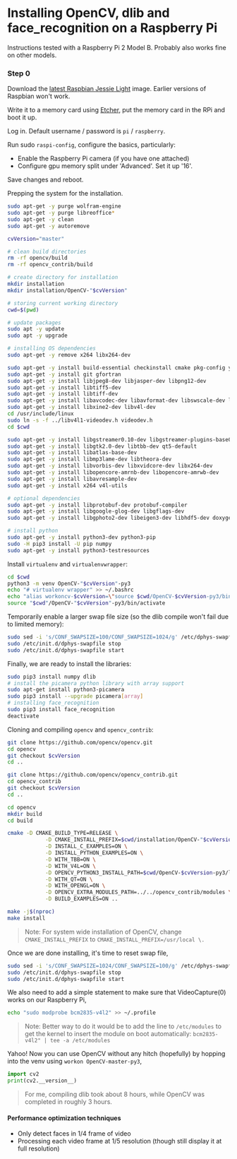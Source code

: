 # Installing OpenCV, dlib and face_recognition on a Raspberry Pi

Instructions tested with a Raspberry Pi 2 Model B. Probably also works fine on other models.


### Step 0

Download the [latest Raspbian Jessie Light](https://www.raspberrypi.org/downloads/raspbian/) image. Earlier versions of Raspbian won't work.

Write it to a memory card using [Etcher](https://etcher.io/), put the memory card in the RPi and boot it up.

Log in. Default username / password is `pi` / `raspberry`.

Run sudo `raspi-config`, configure the basics, particularly:

- Enable the Raspberry Pi camera (if you have one attached)
- Configure gpu memory split under 'Advanced'. Set it up '16'.

Save changes and reboot.

Prepping the system for the installation.

```sh
sudo apt-get -y purge wolfram-engine
sudo apt-get -y purge libreoffice*
sudo apt-get -y clean
sudo apt-get -y autoremove

cvVersion="master"

# clean build directories
rm -rf opencv/build
rm -rf opencv_contrib/build

# create directory for installation
mkdir installation
mkdir installation/OpenCV-"$cvVersion"

# storing current working directory
cwd=$(pwd)

# update packages
sudo apt -y update
sudo apt -y upgrade

# installing OS dependencies
sudo apt-get -y remove x264 libx264-dev

sudo apt-get -y install build-essential checkinstall cmake pkg-config yasm
sudo apt-get -y install git gfortran
sudo apt-get -y install libjpeg8-dev libjasper-dev libpng12-dev
sudo apt-get -y install libtiff5-dev
sudo apt-get -y install libtiff-dev
sudo apt-get -y install libavcodec-dev libavformat-dev libswscale-dev libdc1394-22-dev
sudo apt-get -y install libxine2-dev libv4l-dev
cd /usr/include/linux
sudo ln -s -f ../libv4l1-videodev.h videodev.h
cd $cwd

sudo apt-get -y install libgstreamer0.10-dev libgstreamer-plugins-base0.10-dev
sudo apt-get -y install libgtk2.0-dev libtbb-dev qt5-default
sudo apt-get -y install libatlas-base-dev
sudo apt-get -y install libmp3lame-dev libtheora-dev
sudo apt-get -y install libvorbis-dev libxvidcore-dev libx264-dev
sudo apt-get -y install libopencore-amrnb-dev libopencore-amrwb-dev
sudo apt-get -y install libavresample-dev
sudo apt-get -y install x264 v4l-utils

# optional dependencies
sudo apt-get -y install libprotobuf-dev protobuf-compiler
sudo apt-get -y install libgoogle-glog-dev libgflags-dev
sudo apt-get -y install libgphoto2-dev libeigen3-dev libhdf5-dev doxygen

# install python
sudo apt-get -y install python3-dev python3-pip
sudo -H pip3 install -U pip numpy
sudo apt-get -y install python3-testresources
```

Install `virtualenv` and `virtualenvwrapper`:

```sh
cd $cwd
python3 -m venv OpenCV-"$cvVersion"-py3
echo "# virtualenv wrapper" >> ~/.bashrc
echo "alias workoncv-$cvVersion=\"source $cwd/OpenCV-$cvVersion-py3/bin/activate\"" >> ~/.bashrc
source "$cwd"/OpenCV-"$cvVersion"-py3/bin/activate
```

Temporarily enable a larger swap file size (so the dlib compile won't fail due to limited memory):

```sh
sudo sed -i 's/CONF_SWAPSIZE=100/CONF_SWAPSIZE=1024/g' /etc/dphys-swapfile
sudo /etc/init.d/dphys-swapfile stop
sudo /etc/init.d/dphys-swapfile start
```

Finally, we are ready to install the libraries:

```sh
sudo pip3 install numpy dlib
# install the picamera python library with array support
sudo apt-get install python3-picamera
sudo pip3 install --upgrade picamera[array]
# installing face_recognition
sudo pip3 install face_recognition
deactivate
```

Cloning and compiling `opencv` and `opencv_contrib`:

```sh
git clone https://github.com/opencv/opencv.git
cd opencv
git checkout $cvVersion
cd ..

git clone https://github.com/opencv/opencv_contrib.git
cd opencv_contrib
git checkout $cvVersion
cd ..

cd opencv
mkdir build
cd build

cmake -D CMAKE_BUILD_TYPE=RELEASE \
            -D CMAKE_INSTALL_PREFIX=$cwd/installation/OpenCV-"$cvVersion" \
            -D INSTALL_C_EXAMPLES=ON \
            -D INSTALL_PYTHON_EXAMPLES=ON \
            -D WITH_TBB=ON \
            -D WITH_V4L=ON \
            -D OPENCV_PYTHON3_INSTALL_PATH=$cwd/OpenCV-$cvVersion-py3/lib/python3.5/site-packages \
            -D WITH_QT=ON \
            -D WITH_OPENGL=ON \
            -D OPENCV_EXTRA_MODULES_PATH=../../opencv_contrib/modules \
            -D BUILD_EXAMPLES=ON ..

make -j$(nproc)
make install
```

> Note: For system wide installation of OpenCV, change `CMAKE_INSTALL_PREFIX` to `CMAKE_INSTALL_PREFIX=/usr/local \.`

Once we are done installing, it's time to reset swap file,

```sh
sudo sed -i 's/CONF_SWAPSIZE=1024/CONF_SWAPSIZE=100/g' /etc/dphys-swapfile
sudo /etc/init.d/dphys-swapfile stop
sudo /etc/init.d/dphys-swapfile start
```

We also need to add a simple statement to make sure that VideoCapture(0) works on our Raspberry Pi,

```sh
echo "sudo modprobe bcm2835-v4l2" >> ~/.profile
```

> Note: Better way to do it would be to add the line to `/etc/modules` to get the kernel to insert the module on boot automatically: `bcm2835-v4l2" | tee -a /etc/modules`

Yahoo! Now you can use OpenCV without any hitch (hopefully) by hopping into the venv using `workon OpenCV-master-py3`,

```py
import cv2
print(cv2.__version__)
```

> For me, compiling dlib took about 8 hours, while OpenCV was completed in roughly 3 hours.

#### Performance optimization techniques

- Only detect faces in 1/4 frame of video
- Processing each video frame at 1/5 resolution (though still display it at full resolution)